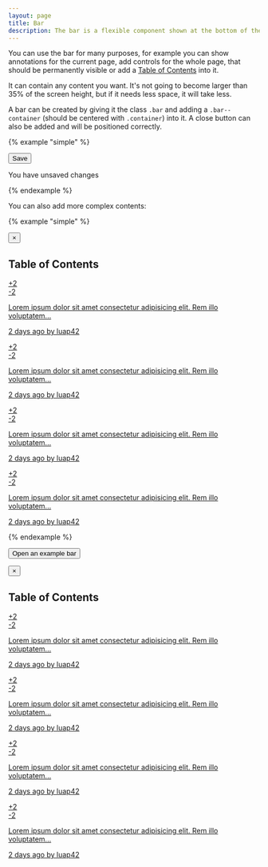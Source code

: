 ```yaml
---
layout: page
title: Bar
description: The bar is a flexible component shown at the bottom of the screen.
---
```


You can use the bar for many purposes, for example you can show annotations for the current page, add controls for the whole page, that should be permanently visible or add a [Table of Contents](/specific/toc) into it.

It can contain any content you want. It's not going to become larger than 35% of the screen height, but if it needs less space, it will take less.

A bar can be created by giving it the class `.bar` and adding a `.bar--container` (should be centered with `.container`) into it. A close button can also be added and will be positioned correctly.

{% example "simple" %}
<div class="bar">
    <div class="bar--container container">
        <div class="h-f-r">
            <button class="button is-filled is-large">Save</button>
        </div>
        <p class="h-fw-bold h-c-red-600">You have unsaved changes</p>
    </div>
</div>
{% endexample %}

You can also add more complex contents:

{% example "simple" %}
<div class="bar">
    <button class="button is-close-button">&times;</button>
    <div class="bar--container container">
        <h2>Table of Contents</h2>
        <div class="toc h-bg-white">
            <a href="#" class="toc--entry">
                <div class="toc--badge">
                    <span class="badge is-tag is-green">+2</span>
                </div>
                <div class="toc--badge">
                    <span class="badge is-tag is-red">-2</span>
                </div>
                <div class="toc--full">
                    <p>Lorem ipsum dolor sit amet consectetur adipisicing elit. Rem illo voluptatem...</p>
                    <p>2 days ago by luap42</p>
                </div>
            </a>
            <a href="#" class="toc--entry">
                <div class="toc--badge">
                    <span class="badge is-tag is-green">+2</span>
                </div>
                <div class="toc--badge">
                    <span class="badge is-tag is-red">-2</span>
                </div>
                <div class="toc--full">
                    <p>Lorem ipsum dolor sit amet consectetur adipisicing elit. Rem illo voluptatem...</p>
                    <p>2 days ago by luap42</p>
                </div>
            </a>
            <a href="#" class="toc--entry">
                <div class="toc--badge">
                    <span class="badge is-tag is-green">+2</span>
                </div>
                <div class="toc--badge">
                    <span class="badge is-tag is-red">-2</span>
                </div>
                <div class="toc--full">
                    <p>Lorem ipsum dolor sit amet consectetur adipisicing elit. Rem illo voluptatem...</p>
                    <p>2 days ago by luap42</p>
                </div>
            </a>
            <a href="#" class="toc--entry">
                <div class="toc--badge">
                    <span class="badge is-tag is-green">+2</span>
                </div>
                <div class="toc--badge">
                    <span class="badge is-tag is-red">-2</span>
                </div>
                <div class="toc--full">
                    <p>Lorem ipsum dolor sit amet consectetur adipisicing elit. Rem illo voluptatem...</p>
                    <p>2 days ago by luap42</p>
                </div>
            </a>
        </div>
    </div>
</div>
{% endexample %}

<button class="button is-outlined is-muted" data-toggle="#example-bar" data-toggle-property="class" data-toggle-value="hide">Open an example bar</button>

<div class="bar hide" id="example-bar">
    <button class="button is-close-button" data-toggle="#example-bar" data-toggle-property="class" data-toggle-value="hide">&times;</button>
    <div class="bar--container container">
        <h2>Table of Contents</h2>
        <div class="toc h-bg-white">
            <a href="#" class="toc--entry">
                <div class="toc--badge">
                    <span class="badge is-tag is-green">+2</span>
                </div>
                <div class="toc--badge">
                    <span class="badge is-tag is-red">-2</span>
                </div>
                <div class="toc--full">
                    <p>Lorem ipsum dolor sit amet consectetur adipisicing elit. Rem illo voluptatem...</p>
                    <p>2 days ago by luap42</p>
                </div>
            </a>
            <a href="#" class="toc--entry">
                <div class="toc--badge">
                    <span class="badge is-tag is-green">+2</span>
                </div>
                <div class="toc--badge">
                    <span class="badge is-tag is-red">-2</span>
                </div>
                <div class="toc--full">
                    <p>Lorem ipsum dolor sit amet consectetur adipisicing elit. Rem illo voluptatem...</p>
                    <p>2 days ago by luap42</p>
                </div>
            </a>
            <a href="#" class="toc--entry">
                <div class="toc--badge">
                    <span class="badge is-tag is-green">+2</span>
                </div>
                <div class="toc--badge">
                    <span class="badge is-tag is-red">-2</span>
                </div>
                <div class="toc--full">
                    <p>Lorem ipsum dolor sit amet consectetur adipisicing elit. Rem illo voluptatem...</p>
                    <p>2 days ago by luap42</p>
                </div>
            </a>
            <a href="#" class="toc--entry">
                <div class="toc--badge">
                    <span class="badge is-tag is-green">+2</span>
                </div>
                <div class="toc--badge">
                    <span class="badge is-tag is-red">-2</span>
                </div>
                <div class="toc--full">
                    <p>Lorem ipsum dolor sit amet consectetur adipisicing elit. Rem illo voluptatem...</p>
                    <p>2 days ago by luap42</p>
                </div>
            </a>
        </div>
    </div>
</div>